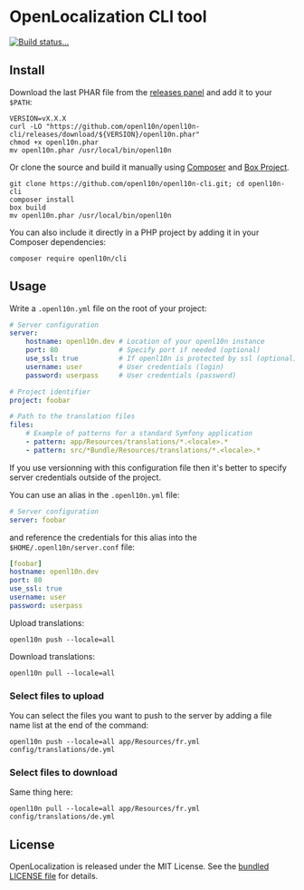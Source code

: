 # OpenLocalization CLI tool

[![Build status...](https://img.shields.io/travis/openl10n/openl10n-cli.svg)](http://travis-ci.org/openl10n/openl10n-cli)

## Install

Download the last PHAR file from the [releases panel](https://github.com/openl10n/openl10n-cli/releases)
and add it to your `$PATH`:

```shell
VERSION=vX.X.X
curl -LO "https://github.com/openl10n/openl10n-cli/releases/download/${VERSION}/openl10n.phar"
chmod +x openl10n.phar
mv openl10n.phar /usr/local/bin/openl10n
```

Or clone the source and build it manually using [Composer](https://getcomposer.org/)
and [Box Project](http://box-project.org/).

```shell
git clone https://github.com/openl10n/openl10n-cli.git; cd openl10n-cli
composer install
box build
mv openl10n.phar /usr/local/bin/openl10n
```

You can also include it directly in a PHP project by adding it in your Composer
dependencies:

```shell
composer require openl10n/cli
```

## Usage

Write a `.openl10n.yml` file on the root of your project:

```yaml
# Server configuration
server:
    hostname: openl10n.dev # Location of your openl10n instance
    port: 80               # Specify port if needed (optional)
    use_ssl: true          # If openl10n is protected by ssl (optional)
    username: user         # User credentials (login)
    password: userpass     # User credentials (password)

# Project identifier
project: foobar

# Path to the translation files
files:
    # Example of patterns for a standard Symfony application
    - pattern: app/Resources/translations/*.<locale>.*
    - pattern: src/*Bundle/Resources/translations/*.<locale>.*
```

If you use versionning with this configuration file then it's better to specify
server credentials outside of the project.

You can use an alias in the `.openl10n.yml` file:

```yaml
# Server configuration
server: foobar
```

and reference the credentials for this alias into the
`$HOME/.openl10n/server.conf` file:

```yaml
[foobar]
hostname: openl10n.dev
port: 80
use_ssl: true
username: user
password: userpass
```

Upload translations:

```shell
openl10n push --locale=all
```

Download translations:

```shell
openl10n pull --locale=all
```

### Select files to upload

You can select the files you want to push to the server by adding a file name list at the end of the command:

```shell
openl10n push --locale=all app/Resources/fr.yml config/translations/de.yml
```

### Select files to download

Same thing here:

```shell
openl10n pull --locale=all app/Resources/fr.yml config/translations/de.yml
```

## License

OpenLocalization is released under the MIT License.
See the [bundled LICENSE file](LICENSE) for details.

